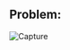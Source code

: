 ## Problem:
![Capture](https://user-images.githubusercontent.com/35657846/173417858-5de959a1-d444-4dfc-9496-949d6f3bcf27.PNG)
